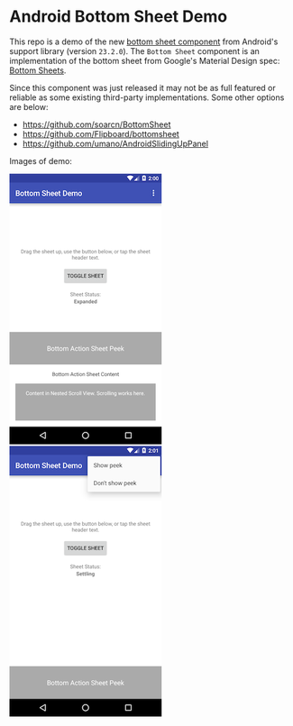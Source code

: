 # Android Bottom Sheet Demo

This repo is a demo of the new [bottom sheet component](http://android-developers.blogspot.com/2016/02/android-support-library-232.html) from Android's support library (version `23.2.0`). The `Bottom Sheet` component is an implementation of the bottom sheet from Google's Material Design spec: [Bottom Sheets](https://www.google.com/design/spec/components/bottom-sheets.html).

Since this component was just released it may not be as full featured or reliable as some existing third-party implementations. Some other options are below:

* https://github.com/soarcn/BottomSheet
* https://github.com/Flipboard/bottomsheet
* https://github.com/umano/AndroidSlidingUpPanel

Images of demo:

![Sample](https://github.com/dvoiss/AndroidBottomSheetDemo/blob/master/images/image1.png?raw=true)
![Sample](https://github.com/dvoiss/AndroidBottomSheetDemo/blob/master/images/image2.png?raw=true)
